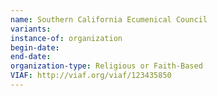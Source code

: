 ```yaml
---
name: Southern California Ecumenical Council
variants: 
instance-of: organization
begin-date: 
end-date: 
organization-type: Religious or Faith-Based 
VIAF: http://viaf.org/viaf/123435850
---
```

